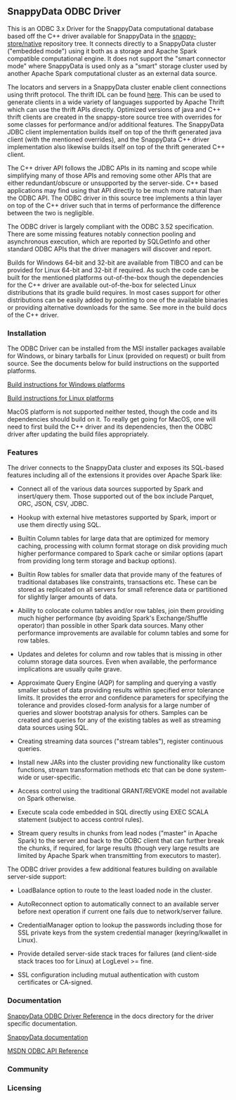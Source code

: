## SnappyData ODBC Driver

This is an ODBC 3.x Driver for the SnappyData computational database based off the C++ driver available for SnappyData in the [snappy-store/native](https://github.com/TIBCOSoftware/snappy-store/tree/snappy/master/native) repository tree. It connects directly to a SnappyData cluster ("embedded mode") using it both as a storage and Apache Spark compatible computational engine. It does not support the "smart connector mode" where SnappyData is used only as a "smart" storage cluster used by another Apache Spark computational cluster as an external data source.

The locators and servers in a SnappyData cluster enable client connections using thrift protocol. The thrift IDL can be found [here](https://github.com/TIBCOSoftware/snappy-store/blob/snappy/master/gemfirexd/shared/src/main/java/io/snappydata/thrift/common/snappydata.thrift). This can be used to generate clients in a wide variety of languages supported by Apache Thrift which can use the thrift APIs directly. Optimized versions of java and C++ thrift clients are created in the snappy-store source tree with overrides for some classes for performance and/or additional features. The SnappyData JDBC client implementation builds itself on top of the thrift generated java client (with the mentioned overrides), and the SnappyData C++ driver implementation also likewise builds itself on top of the thrift generated C++ client.

The C++ driver API follows the JDBC APIs in its naming and scope while simplifying many of those APIs and removing some other APIs that are either redundant/obscure or unsupported by the server-side. C++ based applications may find using that API directly to be much more natural than the ODBC API. The ODBC driver in this source tree implements a thin layer on top of the C++ driver such that in terms of performance the difference between the two is negligible.

The ODBC driver is largely compliant with the ODBC 3.52 specification. There are some missing features notably connection pooling and asynchronous execution, which are reported by SQLGetInfo and other standard ODBC APIs that the driver managers will discover and report.

Builds for Windows 64-bit and 32-bit are available from TIBCO and can be provided for Linux 64-bit and 32-bit if required. As such the code can be built for the mentioned platforms out-of-the-box though the dependencies for the C++ driver are available out-of-the-box for selected Linux distributions that its gradle build requires. In most cases support for other distributions can be easily added by pointing to one of the available binaries or providing alternative downloads for the same. See more in the build docs of the C++ driver.

### Installation

The ODBC Driver can be installed from the MSI installer packages available for Windows, or binary tarballs for Linux (provided on request) or built from source. See the documents below for build instructions on the supported platforms.

[Build instructions for Windows platforms](docs/Building-Windows.md)

[Build instructions for Linux platforms](docs/Building-Linux.md)

MacOS platform is not supported neither tested, though the code and its dependencies should build on it. To really get going for MacOS, one will need to first build the C++ driver and its dependencies, then the ODBC driver after updating the build files appropriately.

### Features

The driver connects to the SnappyData cluster and exposes its SQL-based features including all of the extensions it provides over Apache Spark like:

* Connect all of the various data sources supported by Spark and insert/query them. Those supported out of the box include Parquet, ORC, JSON, CSV, JDBC.

* Hookup with external hive metastores supported by Spark, import or use them directly using SQL.

* Builtin Column tables for large data that are optimized for memory caching, processing with column format storage on disk providing much higher performance compared to Spark cache or similar options (apart from providing long term storage and backup options).

* Builtin Row tables for smaller data that provide many of the features of traditional databases like constraints, transactions etc. These can be stored as replicated on all servers for small reference data or partitioned for slightly larger amounts of data.

* Ability to colocate column tables and/or row tables, join them providing much higher performance (by avoiding Spark's Exchange/Shuffle operator) than possible in other Spark data sources. Many other performance improvements are available for column tables and some for row tables.

* Updates and deletes for column and row tables that is missing in other column storage data sources. Even when available, the performance implications are usually quite grave.

* Approximate Query Engine (AQP) for sampling and querying a vastly smaller subset of data providing results within specified error tolerance limits. It provides the error and confidence parameters for specifying the tolerance and provides closed-form analysis for a large number of queries and slower bootstrap analysis for others. Samples can be created and queries for any of the existing tables as well as streaming data sources using SQL.

* Creating streaming data sources ("stream tables"), register continuous queries.

* Install new JARs into the cluster providing new functionality like custom functions, stream transformation methods etc that can be done system-wide or user-specific.

* Access control using the traditional GRANT/REVOKE model not available on Spark otherwise.

* Execute scala code embedded in SQL directly using EXEC SCALA statement (subject to access control rules).

* Stream query results in chunks from lead nodes ("master" in Apache Spark) to the server and back to the ODBC client that can further break the chunks, if required, for large results (though very large results are limited by Apache Spark when transmitting from executors to master).

The ODBC driver provides a few additional features building on available server-side support:

* LoadBalance option to route to the least loaded node in the cluster.

* AutoReconnect option to automatically connect to an available server before next operation if current one fails due to network/server failure.

* CredentialManager option to lookup the passwords including those for SSL private keys from the system credential manager (keyring/kwallet in Linux).

* Provide detailed server-side stack traces for failures (and client-side stack traces too for Linux) at LogLevel >= fine.

* SSL configuration including mutual authentication with custom certificates or CA-signed.

### Documentation

[SnappyData ODBC Driver Reference](docs/Reference.md) in the docs directory for the driver specific documentation.

[SnappyData documentation](https://snappydata-docs.readthedocs.io)

[MSDN ODBC API Reference](https://docs.microsoft.com/en-us/sql/odbc/reference/syntax/odbc-api-reference)

### Community

### Licensing
